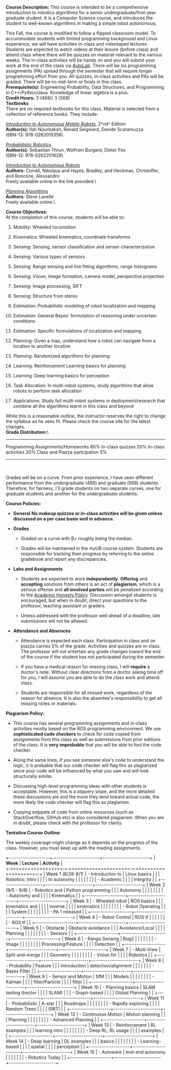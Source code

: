 **\
Course Description:** This course is intended to be a comprehensive
introduction to robotics algorithms for a senior
undergraduate/first-year graduate student. It is a Computer Science
course, and introduces the student to well-known algorithms in making a
simple robot autonomous.

This Fall, the course is modified to follow a flipped classroom model.
To accommodate students with limited programming background and Linux
experience, we will have activities in-class and videotaped lectures.
Students are expected to watch videos at their leisure (before class)
and attend class where there will be quizzes on material relevant to the
various weeks. The in-class activities will be hands on and you will
submit your work at the end of the class via
[AutoLab](https://autolab.cse.buffalo.edu/). There will be six
programming assignments (PA) spread through the semester that will
require longer programming effort from you. All quizzes, in-class
activities and PAs will be graded. There will be no mid-term or finals
in this class.\
**Prerequisite(s):** Engineering Probability, Data Structures, and
Programming in C++/Python/Java. Knowledge of linear algebra is a plus.\
**Credit Hours:** 3 (468)/ 3 (568)\
**Textbooks**\
There are no required textbooks for this class. Material is selected
from a collection of reference books. They include:

[*Introduction to Autonomous Mobile
Robots*](http://www.mobilerobots.ethz.ch/), 2^nd^ Edition\
**Author(s):** Ilah Nourbaksh, Ronald Seigward, Davide Scaramuzza\
ISBN-13: 978-0262015356\

[*Probabilistic Robotics*](http://www.probabilistic-robotics.org/)\
**Author(s):** Sebastian Thrun, Wolfram Burgard, Dieter Fox\
ISBN-13: 978-0262201629\

[*Introduction to Autonomous
Robots*](https://github.com/Introduction-to-Autonomous-Robots/Introduction-to-Autonomous-Robots)\
**Authors**: Correll, Nikolaus and Hayes, Bradley, and Heckman,
Christoffer, and Roncone, Alessandro\
Freely available online in the link provided.\

[*Planning Algorithms*](http://lavalle.pl/planning/)\
**Authors**: Steve Lavelle\
Freely available online.\

**Course Objectives:**\
At the completion of this course, students will be able to:

1.  Mobility: Wheeled locomotion

2.  Kinematics: Wheeled kinematics, coordinate transforms

3.  Sensing: Sensing, sensor classification and sensor characterization

4.  Sensing: Various types of sensors

5.  Sensing: Range sensing and line fitting algorithms, range histograms

6.  Sensing: Vision, image formation, camera model, perspective
    projection

7.  Sensing: Image processing, SIFT

8.  Sensing: Structure from stereo

9.  Estimation: Probabilistic modeling of robot localization and mapping

10. Estimation: General Bayes' formulation of reasoning under uncertain
    conditions

11. Estimation: Specific formulations of localization and mapping

12. Planning: Given a map, understand how a robot can navigate from a
    location to another location

13. Planning: Randomized algorithms for planning

14. Learning: Reinforcement Learning basics for planning

15. Learning: Deep learning basics for perception

16. Task Allocation: In multi-robot systems, study algorithms that allow
    robots to perform task allocation

17. Applications: Study full multi-robot systems in deployment/research
    that combine all the algorithms learnt in this class and beyond

While this is a reasonable outline, the instructor reserves the right to
change the syllabus as he sees fit. Please check the course site for the
latest changes.\
**Grade Distribution:**\

  ----------------------------------- -----
  Programming Assignments/Homeworks   60%
  In-class quizzes                    20%
  In-class activities                 20%
  Class and Piazza partcipation       5%
  ----------------------------------- -----

\
\
Grades will be on a curve. From prior experience, I have seen different
performance from the undergraduate (468) and graduate (568) students.
Therefore, for fairness, I'll grade students on two separate curves, one
for graduate students and another for the undergraduate students.

**Course Policies:**

-   **General** **No makeup quizzes or in-class activities will be given
    unless discussed on a per case basis well in advance.**

-   **Grades**

    -   Graded on a curve with B+ roughly being the median.

    -   Grades will be maintained in the myUB course system. Students
        are responsible for tracking their progress by referring to the
        online gradebook and report any discrepancies.

-   **Labs and Assignments**

    -   Students are expected to work **independently**. **Offering**
        and **accepting** solutions from others is an act of
        **plagiarism**, which is a serious offense and **all involved
        parties** will be penalized according to the [Academic Honesty
        Policy](http://undergrad\-catalog.buffalo.edu/policies/course/integrity.html).
        Discussion amongst students is encouraged, but when in doubt,
        direct your questions to the professor, teaching assistant or
        graders.

    -   Unless addressed with the professor well ahead of a deadline,
        late submissions will not be allowed.

-   **Attendance and Absences**

    -   Attendance is expected each class. Participation in class and on
        piazza carries 5% of the grade. Activities and quizzes are
        in-class. The professor will not entertain any grade changes
        toward the end of the course if the student has not participated
        during the semester.

    -   If you have a medical reason for missing class, I will
        **require** a doctor's note. Without clear directions from a
        doctor asking time off for you, I will assume you are able to do
        the class work and attend class.

    -   Students are responsible for all missed work, regardless of the
        reason for absence. It is also the absentee's responsibility to
        get all missing notes or materials.

**Plagiarism Policy:**

-   This course has several programming assignments and in-class
    activities mostly based on the ROS programming environment. We use
    **sophisticated code checkers** to check for code copied from
    assignments from this class as well as submissions from prior
    editions of the class. It is **very improbable** that you will be
    able to fool the code checker.

-   Along the same lines, if you see someone else's code to understand
    the logic, it is probable that our code checker will flag this as
    plagiarized since your code will be influenced by what you saw and
    will look structurally similar.

-   Discussing high-level programming ideas with other students is
    acceptable. However, this is a slippery slope, and the more detailed
    these discussions are and the more they tend toward actual code, the
    more likely the code checker will flag this as plagiarism.

-   Copying snippets of code from online resources (such as
    StackOverflow, GitHub etc) is also considered plagiarism. When you
    are in doubt, please check with the professor for clarity.

**Tentative Course Outline**:

The weekly coverage might change as it depends on the progress of the
class. However, you must keep up with the reading assignments.

+--------------------+-----------------------+-----------------------+
| **Week**           | **Lecture**           | **Activity**          |
+:==================:+:=====================:+:=====================:+
| Week 1 (8/28-9/1)  | -   Introduction to   | Linux basics          |
|                    |     Robotics; Intro   |                       |
|                    |     to autonomy       |                       |
|                    |                       |                       |
|                    | -   Academic          |                       |
|                    |     Integrity         |                       |
+--------------------+-----------------------+-----------------------+
| Week 2 (9/5 - 9/8) | -   Robotics and      | Python programming    |
|                    |     Autonomy          |                       |
|                    |                       |                       |
|                    | -   Autonomy and      |                       |
|                    |     Kinematics        |                       |
+--------------------+-----------------------+-----------------------+
| Week 3             | -   Wheeled robot     | ROS basics            |
|                    |     kinematics and    |                       |
|                    |     inverse           |                       |
|                    |     kinematics        |                       |
|                    |                       |                       |
|                    | -   Robot Operating   |                       |
|                    |     System            |                       |
|                    |                       |                       |
|                    | -   PA 1 released     |                       |
+--------------------+-----------------------+-----------------------+
| Week 4             | -   Robot Control     | ROS tf                |
|                    |                       |                       |
|                    | -   ROS tf            |                       |
+--------------------+-----------------------+-----------------------+
| Week 5             | -   Obstacle          | Obstacle avoidance    |
|                    |     Avoidance/Local   |                       |
|                    |     Planning          |                       |
|                    |                       |                       |
|                    | -   Sensors           |                       |
+--------------------+-----------------------+-----------------------+
| Week 6             | -   Range Sensing     | Bug2                  |
|                    |                       |                       |
|                    | -   Image             |                       |
|                    |                       |                       |
|                    |    Processing/Feature |                       |
|                    |     Detection         |                       |
+--------------------+-----------------------+-----------------------+
| Week 7             | -   Multi-View        | Split-and-merge       |
|                    |     Geometry          |                       |
|                    |                       |                       |
|                    | -   Vision for        |                       |
|                    |     Robotics          |                       |
+--------------------+-----------------------+-----------------------+
| Week 8             | -   Probability       | Feature               |
|                    |     Introduction      | detection/alignment   |
|                    |                       |                       |
|                    | -   Bayes Filter      |                       |
+--------------------+-----------------------+-----------------------+
| Week 9             | -   Sensor and Motion | SfM                   |
|                    |     Models            |                       |
|                    |                       |                       |
|                    | -   Kalman            |                       |
|                    |     filter/Particle   |                       |
|                    |     filter            |                       |
+--------------------+-----------------------+-----------------------+
| Week 10            | -   Planning basics   | SLAM testing (hector  |
|                    |                       | SLAM)                 |
|                    | -   Graph-based       |                       |
|                    |     Global Planning   |                       |
+--------------------+-----------------------+-----------------------+
| Week 11            | -   Probabilistic     | A-star                |
|                    |     Roadmaps          |                       |
|                    |                       |                       |
|                    | -   Rapidly exploring |                       |
|                    |     Random Trees      |                       |
|                    |     (RRT)             |                       |
+--------------------+-----------------------+-----------------------+
| Week 12            | -   Continuous Motion | Motion planning       |
|                    |     Planning          |                       |
|                    |                       |                       |
|                    | -   Advanced Planning |                       |
+--------------------+-----------------------+-----------------------+
| Week 13            | -   Reinforcement     | RL examples           |
|                    |     learning intro    |                       |
|                    |                       |                       |
|                    | -   Deep RL; RL usage |                       |
|                    |     examples          |                       |
+--------------------+-----------------------+-----------------------+
| Week 14            | -   Deep learning     | DL examples           |
|                    |     basics            |                       |
|                    |                       |                       |
|                    | -   Learning-based    |                       |
|                    |     spatial           |                       |
|                    |     perception        |                       |
+--------------------+-----------------------+-----------------------+
| Week 15            | -   Autoware          | end-end autonomy      |
|                    |                       |                       |
|                    | -   Robotics Today    |                       |
+--------------------+-----------------------+-----------------------+
